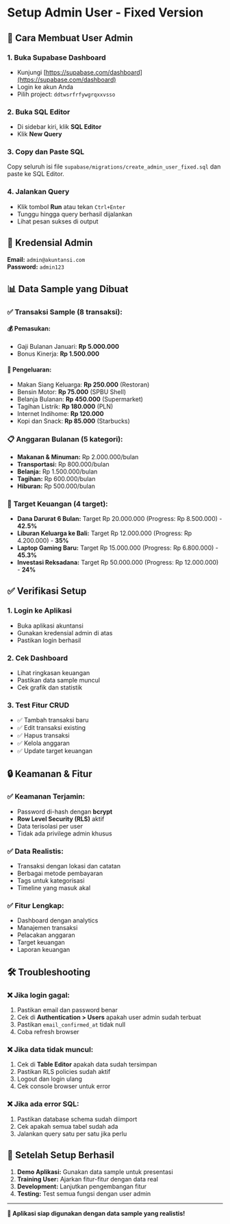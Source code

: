 # Setup Admin User - Fixed Version

## 🚀 Cara Membuat User Admin

### 1. **Buka Supabase Dashboard**
- Kunjungi [https://supabase.com/dashboard](https://supabase.com/dashboard)
- Login ke akun Anda
- Pilih project: `ddtwsrfrfywgrqxxvsso`

### 2. **Buka SQL Editor**
- Di sidebar kiri, klik **SQL Editor**
- Klik **New Query**

### 3. **Copy dan Paste SQL**
Copy seluruh isi file `supabase/migrations/create_admin_user_fixed.sql` dan paste ke SQL Editor.

### 4. **Jalankan Query**
- Klik tombol **Run** atau tekan `Ctrl+Enter`
- Tunggu hingga query berhasil dijalankan
- Lihat pesan sukses di output

## 🔑 Kredensial Admin

**Email:** `admin@akuntansi.com`  
**Password:** `admin123`

## 📊 Data Sample yang Dibuat

### ✅ **Transaksi Sample (8 transaksi):**

#### 💰 **Pemasukan:**
- Gaji Bulanan Januari: **Rp 5.000.000**
- Bonus Kinerja: **Rp 1.500.000**

#### 💸 **Pengeluaran:**
- Makan Siang Keluarga: **Rp 250.000** (Restoran)
- Bensin Motor: **Rp 75.000** (SPBU Shell)
- Belanja Bulanan: **Rp 450.000** (Supermarket)
- Tagihan Listrik: **Rp 180.000** (PLN)
- Internet Indihome: **Rp 120.000**
- Kopi dan Snack: **Rp 85.000** (Starbucks)

### 📋 **Anggaran Bulanan (5 kategori):**
- **Makanan & Minuman:** Rp 2.000.000/bulan
- **Transportasi:** Rp 800.000/bulan
- **Belanja:** Rp 1.500.000/bulan
- **Tagihan:** Rp 600.000/bulan
- **Hiburan:** Rp 500.000/bulan

### 🎯 **Target Keuangan (4 target):**
- **Dana Darurat 6 Bulan:** Target Rp 20.000.000 (Progress: Rp 8.500.000) - **42.5%**
- **Liburan Keluarga ke Bali:** Target Rp 12.000.000 (Progress: Rp 4.200.000) - **35%**
- **Laptop Gaming Baru:** Target Rp 15.000.000 (Progress: Rp 6.800.000) - **45.3%**
- **Investasi Reksadana:** Target Rp 50.000.000 (Progress: Rp 12.000.000) - **24%**

## ✅ Verifikasi Setup

### 1. **Login ke Aplikasi**
- Buka aplikasi akuntansi
- Gunakan kredensial admin di atas
- Pastikan login berhasil

### 2. **Cek Dashboard**
- Lihat ringkasan keuangan
- Pastikan data sample muncul
- Cek grafik dan statistik

### 3. **Test Fitur CRUD**
- ✅ Tambah transaksi baru
- ✅ Edit transaksi existing
- ✅ Hapus transaksi
- ✅ Kelola anggaran
- ✅ Update target keuangan

## 🔒 Keamanan & Fitur

### ✅ **Keamanan Terjamin:**
- Password di-hash dengan **bcrypt**
- **Row Level Security (RLS)** aktif
- Data terisolasi per user
- Tidak ada privilege admin khusus

### ✅ **Data Realistis:**
- Transaksi dengan lokasi dan catatan
- Berbagai metode pembayaran
- Tags untuk kategorisasi
- Timeline yang masuk akal

### ✅ **Fitur Lengkap:**
- Dashboard dengan analytics
- Manajemen transaksi
- Pelacakan anggaran
- Target keuangan
- Laporan keuangan

## 🛠️ Troubleshooting

### ❌ **Jika login gagal:**
1. Pastikan email dan password benar
2. Cek di **Authentication > Users** apakah user admin sudah terbuat
3. Pastikan `email_confirmed_at` tidak null
4. Coba refresh browser

### ❌ **Jika data tidak muncul:**
1. Cek di **Table Editor** apakah data sudah tersimpan
2. Pastikan RLS policies sudah aktif
3. Logout dan login ulang
4. Cek console browser untuk error

### ❌ **Jika ada error SQL:**
1. Pastikan database schema sudah diimport
2. Cek apakah semua tabel sudah ada
3. Jalankan query satu per satu jika perlu

## 🎉 Setelah Setup Berhasil

1. **Demo Aplikasi:** Gunakan data sample untuk presentasi
2. **Training User:** Ajarkan fitur-fitur dengan data real
3. **Development:** Lanjutkan pengembangan fitur
4. **Testing:** Test semua fungsi dengan user admin

---

**🎯 Aplikasi siap digunakan dengan data sample yang realistis!**